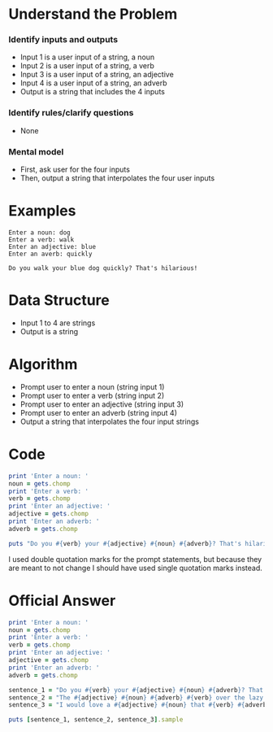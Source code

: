 # Understand the Problem
### Identify inputs and outputs
* Input 1 is a user input of a string, a noun
* Input 2 is a user input of a string, a verb
* Input 3 is a user input of a string, an adjective
* Input 4 is a user input of a string, an adverb
* Output is a string that includes the 4 inputs
### Identify rules/clarify questions
* None
### Mental model
* First, ask user for the four inputs
* Then, output a string that interpolates the four user inputs
# Examples
```
Enter a noun: dog
Enter a verb: walk
Enter an adjective: blue
Enter an averb: quickly

Do you walk your blue dog quickly? That's hilarious!
```
# Data Structure
* Input 1 to 4 are strings
* Output is a string
# Algorithm
* Prompt user to enter a noun (string input 1)
* Prompt user to enter a verb (string input 2)
* Prompt user to enter an adjective (string input 3)
* Prompt user to enter an adverb (string input 4)
* Output a string that interpolates the four input strings
# Code
```ruby
print 'Enter a noun: '
noun = gets.chomp
print 'Enter a verb: '
verb = gets.chomp
print 'Enter an adjective: '
adjective = gets.chomp
print 'Enter an adverb: '
adverb = gets.chomp

puts "Do you #{verb} your #{adjective} #{noun} #{adverb}? That's hilarious!"
```
I used double quotation marks for the prompt statements, but because they are meant to not change I should have used single quotation marks instead.
# Official Answer
```ruby
print 'Enter a noun: '
noun = gets.chomp
print 'Enter a verb: '
verb = gets.chomp
print 'Enter an adjective: '
adjective = gets.chomp
print 'Enter an adverb: '
adverb = gets.chomp

sentence_1 = "Do you #{verb} your #{adjective} #{noun} #{adverb}? That's hilarious!"
sentence_2 = "The #{adjective} #{noun} #{adverb} #{verb} over the lazy dog!"
sentence_3 = "I would love a #{adjective} #{noun} that #{verb} #{adverb} as a pet!"

puts [sentence_1, sentence_2, sentence_3].sample
```
